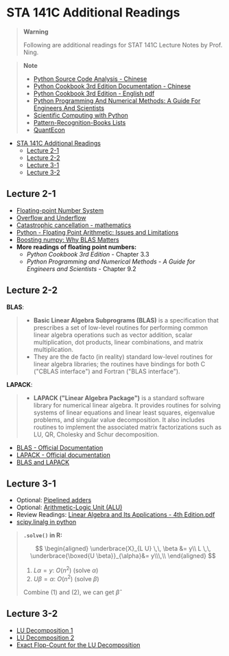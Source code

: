 # STA 141C Additional Readings

> **Warning**
>
> Following are additional readings for STAT 141C Lecture Notes by Prof. Ning.

> **Note**
> 
> * [Python Source Code Analysis - Chinese](https://flaggo.github.io/python3-source-code-analysis/)
> * [Python Cookbook 3rd Edition Documentation - Chinese](https://python3-cookbook.readthedocs.io/zh_CN/latest/index.html)
> * [Python Cookbook 3rd Edition - English pdf](http://bedford-computing.co.uk/learning/wp-content/uploads/2015/10/Python-Cookbook-3rd-Edition.pdf)
> * [Python Programming And Numerical Methods: A Guide For Engineers And Scientists](https://pythonnumericalmethods.berkeley.edu/notebooks/Index.html)
> * [Scientific Computing with Python](https://caam37830.github.io/book/index.html)
> * [Pattern-Recognition-Books Lists](https://github.com/manjunath5496/Pattern-Recognition-Books)
> * [QuantEcon](https://quantecon.org/)

- [STA 141C Additional Readings](#sta-141c-additional-readings)
  - [Lecture 2-1](#lecture-2-1)
  - [Lecture 2-2](#lecture-2-2)
  - [Lecture 3-1](#lecture-3-1)
  - [Lecture 3-2](#lecture-3-2)

## Lecture 2-1
* [Floating-point Number System](https://www.dspguide.com/ch4/3.htm)
* [Overflow and Underflow](https://www.educative.io/answers/what-are-overflow-and-underflow)
* [Catastrophic cancellation - mathematics](https://www.cs.utexas.edu/users/flame/laff/alaff/a2appendix-catastrophic-cancellation.html)
* [Python - Floating Point Arithmetic: Issues and Limitations](https://docs.python.org/3/tutorial/floatingpoint.html)
* [Boosting numpy: Why BLAS Matters](https://markus-beuckelmann.de/blog/boosting-numpy-blas.html)
* **More readings of floating point numbers:**
  * *Python Cookbook 3rd Edition* - Chapter 3.3
  * *Python Programming and Numerical Methods - A Guide for Engineers and Scientists* - Chapter 9.2

## Lecture 2-2

**BLAS**:
> * **Basic Linear Algebra Subprograms (BLAS)** is a specification that prescribes a set of low-level routines for performing common linear algebra operations such as vector addition, scalar multiplication, dot products, linear combinations, and matrix multiplication.
> * They are the de facto (in reality) standard low-level routines for linear algebra libraries; the routines have bindings for both C ("CBLAS interface") and Fortran ("BLAS interface").

**LAPACK**:
> * **LAPACK ("Linear Algebra Package")** is a standard software library for numerical linear algebra. It provides routines for solving systems of linear equations and linear least squares, eigenvalue problems, and singular value decomposition. It also includes routines to implement the associated matrix factorizations such as LU, QR, Cholesky and Schur decomposition.

* [BLAS - Official Documentation](https://netlib.org/blas/)
* [LAPACK - Official documentation](https://netlib.org/lapack/)
* [BLAS and LAPACK](https://caam37830.github.io/book/02_linear_algebra/blas_lapack.html)

## Lecture 3-1
* Optional: [Pipelined adders](https://ieeexplore.ieee.org/document/485573)
* Optional: [Arithmetic-Logic Unit (ALU)](https://www.techtarget.com/whatis/definition/arithmetic-logic-unit-ALU)
* Review Readings: [Linear Algebra and Its Applications - 4th Edition.pdf](https://github.com/alfords/Linear-Algebra-and-Its-Applications/blob/master/Linear%20Algebra%20and%20Its%20Applications%20-%204th%20Edition.pdf)
* [scipy.linalg in python](https://docs.scipy.org/doc/scipy/tutorial/linalg.html)

> **`.solve()` in R:**
>
>$$
\begin{aligned}
    \underbrace{X}_{L U} \,\, \beta &= y\\
    L \,\, \underbrace{\boxed{U \beta}}_{\alpha}&= y\\\,\\
\end{aligned}
$$
> 1. $L \alpha = y$: $O(n^2)$ (solve $\alpha$)
> 2. $U \beta = \alpha$: $O(n^2)$ (solve $\beta$)
> 
> Combine (1) and (2), we can get $\hat{\beta}$

## Lecture 3-2
* [LU Decomposition 1](https://www.math.ucdavis.edu/~linear/old/notes11.pdf)
* [LU Decomposition 2](https://www.math.ucdavis.edu/~anne/WQ2007/mat67-Ln-LU_Factorization.pdf)
* [Exact Flop-Count for the LU Decomposition](https://cscproxy.mpi-magdeburg.mpg.de/mpcsc/lehre/2016_WS_SC/handouts/handout_LU_counting.pdf)


